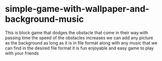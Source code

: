 # simple-game-with-wallpaper-and-background-music
This is block game that dodges the obstacle that come in their way.with passing time the speed of the obstacles increases 
we can add any picture as the background as long as it is in file format along with any music that we can find in the desired file format 
it is fun enjoyable and easy game to play with your friends

